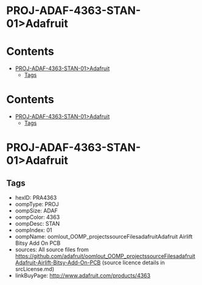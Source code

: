 
PROJ-ADAF-4363-STAN-01>Adafruit
===============================

Contents
========

* [PROJ-ADAF-4363-STAN-01>Adafruit](#proj-adaf-4363-stan-01adafruit)
	* [Tags](#tags)

Contents
========

* [PROJ-ADAF-4363-STAN-01>Adafruit](#proj-adaf-4363-stan-01adafruit)
	* [Tags](#tags)

# PROJ-ADAF-4363-STAN-01>Adafruit

## Tags

- hexID: PRA4363
- oompType: PROJ
- oompSize: ADAF
- oompColor: 4363
- oompDesc: STAN
- oompIndex: 01
- oompName: oomlout_OOMP_projectssourceFilesadafruitAdafruit Airlift Bitsy Add On PCB
- sources: All source files from https://github.com/adafruit/oomlout_OOMP_projectssourceFilesadafruitAdafruit-Airlift-Bitsy-Add-On-PCB (source licence details in srcLicense.md)
- linkBuyPage: http://www.adafruit.com/products/4363
